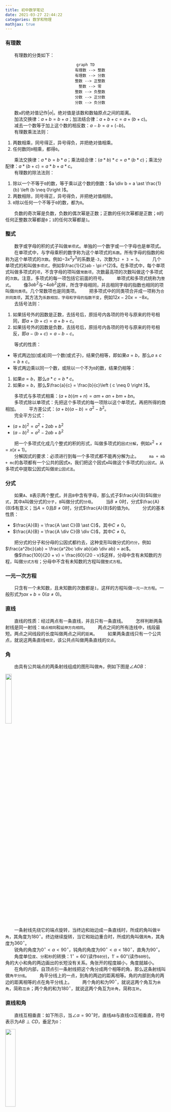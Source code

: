 ```yaml
---
title: 初中数学笔记
date: 2021-03-27 22:44:22
categories: 数学和物理
mathjax: true
---
```

### 有理数

&emsp;&emsp;有理数的分类如下：<!--more-->

<div align="center">

``` mermaid
graph TD
    有理数 --> 整数
    有理数 --> 分数
    整数 --> 正整数
    整数 --> 零
    整数 --> 负整数
    分数 --> 正分数
    分数 --> 负分数
```

</div>

&emsp;&emsp;数`a`的绝对值记作$\left | a \right |$。绝对值是该数和数轴原点之间的距离。<br>
&emsp;&emsp;加法交换律：$a + b = b + a$；加法结合律：$a + b + c = a + (b + c)$。<br>
&emsp;&emsp;减去一个数等于加上这个数的相反数：$a - b = a + (-b)$。<br>
&emsp;&emsp;有理数乘法法则：

1. 两数相乘，同号得正，异号得负，并把绝对值相乘。
2. 任何数同`0`相乘，都得`0`。

&emsp;&emsp;乘法交换律：$a \ast b = b \ast a$；乘法结合律：$(a \ast b) \ast c = a \ast (b \ast c)$；乘法分配律：$a \ast (b + c) = a \ast b + a \ast c$。<br>
&emsp;&emsp;有理数的除法法则：

1. 除以一个不等于`0`的数，等于乘以这个数的倒数：$a \div  b = a \ast \frac{1}{b} \left (b \neq 0\right )$。<br>
2. 两数相除，同号得正，异号得负，并把绝对值相除。
3. `0`除以任何一个不等于`0`的数，都为`0`。

&emsp;&emsp;负数的奇次幂是负数，负数的偶次幂是正数；正数的任何次幂都是正数；`0`的任何正整数次幂都是`0`；`1`的任何次幂都是`1`。

### 整式

&emsp;&emsp;数字或字母的积的式子叫做`单项式`。单独的一个数字或一个字母也是单项式。
&emsp;&emsp;在单项式中，与字母乘积的数字称为这个单项式的`系数`。所有字母的指数的和称为这个单项式的`次数`。例如$-3x^{2}y^{3}$的系数是`-3`，次数为`2 + 3 = 5`。
&emsp;&emsp;几个单项式的和叫做`多项式`，例如$\frac{1}{2}ab - \pi r^{2}$。在多项式中，每个单项式叫做多项式的`项`，不含字母的项叫做`常数项`，次数最高项的次数叫做这个多项式的`次数`。注意，多项式的每一项包括它前面的符号。
&emsp;&emsp;单项式和多项式统称为`整式`。
&emsp;&emsp;像$3ab^{2}$与$-4ab^{2}$这样，所含字母相同，并且相同字母的指数也相同的项叫做`同类项`。几个常数项也是同类项。
&emsp;&emsp;把多项式中的同类项合并成一项称为`合并同类项`，其方法为`系数相加，字母和字母的指数不变`，例如$12x - 20x = -8x$。<br>
&emsp;&emsp;去括号法则：

1. 如果括号外的因数是正数，去括号后，原括号内各项的符号与原来的符号相同，即$a + (b + c) = a + b + c$。<br>
2. 如果括号外的因数是负数，去括号后，原括号内各项的符号与原来的符号相反，即$a - (b + c) = a - b - c$。<br>

&emsp;&emsp;等式的性质：

- 等式两边加(或减)同一个数(或式子)，结果仍相等，即如果$a = b$，那么$a \pm c = b \pm c$。<br>
- 等式两边乘以同一个数，或除以一个不为`0`的数，结果仍相等：

1. 如果$a = b$，那么$a \ast c = b \ast c$。<br>
2. 如果$a = b$，那么$\frac{a}{c} = \frac{b}{c}\left ( c \neq 0 \right )$。<br>

&emsp;&emsp;多项式与多项式相乘：$(a + b)(m + n) = am + an + bm + bn$。<br>
&emsp;&emsp;多项式除以单项式：先把这个多项式的每一项除以这个单项式，再把所得的商相加。
&emsp;&emsp;平方差公式：$(a + b)(a - b) = a^2 - b^2$。<br>
&emsp;&emsp;完全平方公式：

- $(a + b)^2 = a^2 + 2ab + b^2$<br>
- $(a - b)^2 = a^2 - 2ab + b^2$<br>

&emsp;&emsp;把一个多项式化成几个整式的积的形式，叫做多项式的`因式分解`，例如$x^2 + x = x(x + 1)$。<br>
&emsp;&emsp;分解因式的要求：必须进行到每一个多项式都不能再分解为止。
&emsp;&emsp;`ma + mb + mc`的各项都有一个公共的因式`m`，我们把这个因式`m`叫做这个多项式的`公因式`。从多项式中提取公因式叫做`提公因式法`。

### 分式

&emsp;&emsp;如果`A`、`B`表示两个整式，并且`B`中含有字母，那么式子$\frac{A}{B}$叫做`分式`，其中`A`叫做分式的`分子`，`B`叫做分式的`分母`。
&emsp;&emsp;当$B \neq 0$时，分式$\frac{A}{B}$有意义；当$A = 0$且$B \neq 0$时，分式$\frac{A}{B}$的值为`0`。
&emsp;&emsp;分式的基本性质：

- $\frac{A}{B} = \frac{A \ast C}{B \ast C}$，其中$C \neq 0$。
- $\frac{A}{B} = \frac{A \div C}{B \div C}$，其中$C \neq 0$。

&emsp;&emsp;把分式的分子和分母的公因式都约去，这种变形叫做分式的`约分`，例如$\frac{a^2bc}{ab} = \frac{a^2bc \div ab}{ab \div ab} = ac$。<br>
&emsp;&emsp;像$\frac{100}{20 + v} = \frac{60}{20 - v}$这样，分母中含有未知数的方程，叫做`分式方程`；分母中不含有未知数的方程叫做`整式方程`。

### 一元一次方程

&emsp;&emsp;只含有一个未知数，且未知数的次数都是`1`，这样的方程叫做`一元一次方程`。一般形式为$ax + b = 0\left ( a \neq 0\right )$。<br>

### 直线

&emsp;&emsp;直线的性质：经过两点有一条直线，并且只有一条直线。
&emsp;&emsp;怎样判断两条射线是同一射线：`端点相同`和`延伸方向相同`。
&emsp;&emsp;两点之间的所有连线中，线段最短。两点之间线段的长度叫做两点之间的`距离`。
&emsp;&emsp;如果两条直线只有一个公共点，就说这两条直线`相交`，该公共点叫做两条直线的`交点`。

### 角

&emsp;&emsp;由具有公共端点的两条射线组成的图形叫做`角`，例如下图是$\angle AOB$：

<img src="./初中数学笔记/角.png" width=20%>

&emsp;&emsp;一条射线先绕它的端点旋转，当终边和始边成一条直线时，所成的角叫做`平角`，其角度为$180^{\circ}$。终边继续旋转，当它和始边重合时，所成的角叫做`周角`，其角度为$360^{\circ}$。<br>
&emsp;&emsp;锐角的角度为$0^{\circ}< \alpha < 90^{\circ}$，钝角的角度为$90^{\circ}< \alpha < 180^{\circ}$，直角为$90^{\circ}$。<br>
&emsp;&emsp;角度单位`度`、`分`和`秒`的转换：$1^{\circ} = {60}'$(读作`60分`)，${1}' = 60''$(读作`60秒`)。
&emsp;&emsp;角的大小和角的两边画出的长短没有关系。角张开的程度越小，角度就越小。
&emsp;&emsp;在角的内部，自顶点引一条射线把这个角分成两个相等的角，那么这条射线叫做`角平分线`。
&emsp;&emsp;角平分线上的一点，到角的两边的距离相等。角的内部到角的两边的距离相等的点在角平分线上。
&emsp;&emsp;两个角的和为$90^{\circ}$，就说这两个角互为`余角`，简称`互余`；两个角的和为$180^{\circ}$，就说这两个角互为`补角`，简称`互补`。

### 直线和角

&emsp;&emsp;直线互相垂直：如下所示，当$\angle \alpha = 90^{\circ}$时，直线`AB`与直线`CD`互相垂直，符号表示为$AB \perp CD$，垂足为`O`：

<img src="./初中数学笔记/直线垂直.png" width=25%>

&emsp;&emsp;一条直线的垂线有无数条。过直线上(或外)一点，有且只有一条直线与已知直线垂直。
&emsp;&emsp;垂线段：在下图中，线段`PO`与直线$l$互相垂直，我们称`PO`为点`P`到直线$l$的垂线段：

<img src="./初中数学笔记/垂线段.png" width=30%>

&emsp;&emsp;连接直线外的一点和直线上各点的所有线段中，垂线段最短。直线外一点到这条直线的垂线段的长度，叫做`点到直线的距离`。
&emsp;&emsp;三线八角：两条直线`AB`和`CD`被第三条直线`EF`所截，构成`8`个角，简称`三线八角`。直线`AB`和`CD`是被截直线，`EF`是截线：

<img src="./初中数学笔记/三线八角.png" width=30%>

&emsp;&emsp;上图中的$\angle 1$和$\angle 5$的关系是`同位角`，其特点如下：

1. 两角在截线的同侧。
2. 两角在被截直线的同一方。

&emsp;&emsp;上图中的$\angle 3$和$\angle 5$的关系是`内错角`，其特点如下：

1. 两角在截线的同侧。
2. 两角在被截直线之间。

&emsp;&emsp;上图中的$\angle 4$和$\angle 5$的关系是`同旁内角`，其特点如下：

1. 两角在截线的同侧。
2. 两角在被截直线之间。

&emsp;&emsp;平行线：在同一平面内，不相交的两条直线叫做`平行线`，记作$AB \parallel CD$。<br>
&emsp;&emsp;平行公理：经过直线外一点，有且仅有一条直线与这条直线平行。如果两条直线都和第三条直线平行，那么这两条直线也平行。
&emsp;&emsp;两条直线被第三条直线所截：

1. 如果同位角相等，那么这两条直线平行。
2. 如果内错角相等，那么这两条直线平行。
3. 如果同旁内角互补，那么这两条直线平行。

&emsp;&emsp;两条平行线被第三条直线所截，则同位角相等、内错角相等，并且同旁内角互补。

### 命题

&emsp;&emsp;一般的，在数学中把用语言、符号或式子表达的，可以判断真假的陈述句叫做`命题`。
&emsp;&emsp;如果题设成立，那么结论一定成立，这样的命题称为`真命题`；如果题设成立时，不能保证结论一定成立，那么这样的命题称为`假命题`。
&emsp;&emsp;一些命题的正确性是经过推理过程证明的，这样得到的真命题叫做`定理`，而这个推理过程叫做`证明`。
&emsp;&emsp;对于两个命题，如果一个命题的条件和结论分别是另外一个命题的结论和条件，那么这两个命题叫做`互逆命题`，其中一个命题叫做`原命题`，另外一个命题叫做原命题的`逆命题`。
&emsp;&emsp;四种命题的形式：设`p`为原命题条件，`q`为原命题结论，则：

1. `原命题`：若`p`则`q`。
2. `逆命题`：若`q`则`p`。
3. `否命题`：若`非p`则`非q`。
4. `逆否命题`：若`非q`则`非p`。

&emsp;&emsp;四种命题的真假关系：

1. 两个命题互为逆否命题，它们有相同的真假性。
2. 两个命题为互逆命题或互否命题，它们的真假性没有关系。

<img src="./初中数学笔记/四种命题的关系.png" width=50%>

&emsp;&emsp;用联结词`且`把`p`与`q`联结起来称为一个新命题，记作$p \wedge q$，读作`p且q`。
&emsp;&emsp;用联结词`或`把`p`与`q`联结起来称为一个新命题，记作$p \vee q$，读作`p或q`。
&emsp;&emsp;对于一个命题`p`如果将它否定，就得到一个新命题，记作$\neg p$，读作`非p`。

$p$ | $q$ | $p \wedge q$ | $p \vee q$ | $\neg p$
----|-----|--------------|------------|---------
真  | 真  | 真            | 真         | 假
真  | 假  | 假            | 真         | 假
假  | 真  | 假            | 真         | 真
假  | 假  | 假            | 假         | 真

### 平移

&emsp;&emsp;把一个图形整体沿着某一直线方向移动，会得到一个新的图形，该图形与原图形的形状和大小完全相同。
&emsp;&emsp;新图形的每一个点，都是原图形中的某一点移动后得到的，这两个点是对应点，连接各组对应点的线段平行且相等。图形的这种移动叫做`平移变换`，简称`平移`。

### 平方根和算术平方根

&emsp;&emsp;如果$x^{2} = a \left ( x > 0\right )$，则`x`叫做`a`的`算术平方根`，记作$x = \sqrt{a}$。规定`0`的算术平方根是`0`，即$\sqrt{0} = 0$。<br>
&emsp;&emsp;如果$x^{2} = a$，那么`x`叫做`a`的`平方根`，也叫做`二次方根`。求一个数的平方根的运算，叫做`开平方`，其中`a`叫`被平方数`。
&emsp;&emsp;平方根和算术平方根的联系：

1. 平方根包含算术平方根，算术平方根是平方根的一种。
2. `0`的平方根和算术平方根都是`0`。

&emsp;&emsp;平方根和算术平方根的区别：

1. 一个正数有`2`个平方根，只有`1`个算术平方根。
2. 正数`a`的算术平方根表示为$\sqrt{a}$，而平方根表示为$\pm \sqrt{a}$。

### 二次根式

&emsp;&emsp;一般地，我们把形如$\sqrt{a}(a \geq 0)$的式子叫做`二次根式`。$\sqrt{a}$是一个非负数。<br>
&emsp;&emsp;非负数的算术平方根的平方等于它本身，即$(\sqrt{a})^2 = a (a \geq 0)$。<br>
&emsp;&emsp;二次根式还有如下性质：

$$
\sqrt{a^2} = \left\{\begin{matrix}
a & a > 0 \\
0 & a = 0 \\
-a & a < 0
\end{matrix}\right.
$$

&emsp;&emsp;二次根式乘法法则：$\sqrt{a} \ast \sqrt{b} = \sqrt{a \ast b}(a \geq 0且b \geq 0)$。<br>
&emsp;&emsp;二次根式除法法则：$\frac{\sqrt{a}}{\sqrt{b}} = \sqrt{\frac{a}{b}}(a \geq 0且b > 0)$。<br>
&emsp;&emsp;`最简二次根式`是满足下列两个条件的二次根式：

1. 被开方数不含分母，且分母中不含二次根式。
2. 被开方数中不含有能开得尽方的因数或因式。

### 立方根

&emsp;&emsp;一般的，如果一个数的立方等于`a`，这个数就叫做`a`的`立方根`，也叫做`三次方根`，记作$\sqrt[3]{a}$。求一个数的立方根的运算，叫做`开立方`。

### 无理数

&emsp;&emsp;任何一个有理数都可以写成有限小数或无线循环小数。无限不循环小数叫做`无理数`。
&emsp;&emsp;有理数和无理数统称为`实数`。实数与数轴上的点是一一对应的。

### 直角坐标系

&emsp;&emsp;象限图如下：

<img src="./初中数学笔记/象限图.png" width=30%>

&emsp;&emsp;坐标轴上的点不属于任何象限。原点的坐标是$(0, 0)$。<br>
&emsp;&emsp;第一、二、三、四象限内的坐标的符号分别是$(+, +)$、$(-, +)$、$(-, -)$和$(+, -)$。<br>
&emsp;&emsp;坐标轴上点的坐标至少有一个是`0`：横坐标上点的纵坐标为`0`，表示为$(x, 0)$；纵坐标上点的横坐标为`0`，表示为$(0, y)$。<br>
&emsp;&emsp;纵坐标相同的点的连线平行于`x`轴；横坐标相同的点的连线平行于`y`轴。
&emsp;&emsp;点关于`x`轴对称，则横坐标相同，纵坐标互为相反数；点关于`y`轴对称，则纵坐标相同，横坐标互为相反数；点关于原点对称，则横坐标、纵坐标均互为相反数。
&emsp;&emsp;在平面直角坐标系中，将点$(x, y)$向右平移`a`个单位长度，可以得到对应点$(x + a, y)$；将点$(x, y)$向左平移`a`个单位长度，可以得到对应点$(x - a, y)$。<br>
&emsp;&emsp;在平面直角坐标系中，将点$(x, y)$向上平移`b`个单位长度，可以得到对应点$(x, y + b)$；将点$(x, y)$向下平移`b`个单位长度，可以得到对应点$(x, y - b)$。

### 立体图形

&emsp;&emsp;立体图形的分类如下：

<div align="center">

``` mermaid
graph TD
    立体图形 --> 柱体
    柱体 --> 圆柱
    柱体 --> 棱柱
    立体图形 --> 球体
    立体图形 --> 锥体
    锥体 --> 锥柱
    锥体 --> 棱锥
```

</div>

### 二元一次方程

&emsp;&emsp;含有`2`个未知数，并且含有未知数的项的次数都是`1`，这样的方程叫做`二元一次方程`，例如$x + y = 22$。<br>
&emsp;&emsp;把具有相同未知数的`2`个二元一次方程合在一起，就组成了一个`二元一次方程组`。如下的方程组也可以称为二元一次方程组：

$$
\left\{\begin{matrix}
x = 6\\
x + y = 8
\end{matrix}\right.
$$

&emsp;&emsp;使二元一次方程两边的值都相同的`2`个未知数的值，叫做`二元一次方程的解`。二元一次方程组的两个方程的公共解，叫做`二元一次方程组的解`。

### 调查

&emsp;&emsp;考察全体对象的调查叫做`全面调查`，也叫做`普查`。
&emsp;&emsp;只抽取一部分对象进行调查，然后根据调查数据推断全体对象的情况叫做`抽样调查`。
&emsp;&emsp;要考察的全体对象称为`总体`。组成总体的每一个考察对象叫做`个体`。被抽取的那些个体组成一个`样本`。样本中的个体数量叫做`样本容量`。
&emsp;&emsp;一般地，设一个总体含有`N`个个体，如果通过逐个抽取的方法从中抽取一个样本，且每次抽取时各个个体被抽到的概率相等，则这样的抽样方法叫做`简单随机抽样`。
&emsp;&emsp;频率分布直方图如下，其制作步骤为：

1. 找出所有数据中的最大值和最小值，并算出它们的差。
2. 决定组距和组数。
3. 将数组进行分组。
4. 将数据以表格的形式列出来。
5. 画频数分布直方图。

<img src="./初中数学笔记/频率分布直方图.png" width=30%>

&emsp;&emsp;连接频率分布直方图中各个小长方形上端的中点，就得到了频率分布折线图。
&emsp;&emsp;随着样本容量的增加，作图时所分的组数增加，组距减少，相应的频率折线图会越来越接近于一条光滑的曲线，这条曲线在统计中称为`总体密度曲线`。

### 三角形

&emsp;&emsp;由三条不在同一条直线上的线段顺次连接组成的平面图形叫做`三角形`。下图是$\Delta ABC$：

<img src="./初中数学笔记/三角形.png" width=25%>

&emsp;&emsp;三角形面积的计算公式：`面积 = 底 * 高 ÷ 2`。
&emsp;&emsp;三角形的分类如下：

- `锐角三角形`：三个角都是锐角的三角形。
- `直角三角形`：有一个角是直角的三角形。
- `钝角三角形`：有一个角是钝角的三角形。

&emsp;&emsp;三角形的任意两边之和大于第三条边。这也说明三条线段要组成一个三角形，必须满足任意两条线段的和大于第三条边。
&emsp;&emsp;在三角形中，任意两边之差小于第三条边。
&emsp;&emsp;从三角形中的一个顶点向它的对边所在的直线做垂线，顶点和垂足之间的线段叫做三角形的`高`。
&emsp;&emsp;在三角形中，连接一个顶点与它对边中点的线段，叫做这个三角形这条边上的`中线`。三角形的三条中线相较于一点，交点在三角形的内部。
&emsp;&emsp;在一个三角形中，一个内角的角平分线与它的对边相交，这个角的顶点与交点之间的线段，叫做三角形的`角平分线`。三角形的三条角平分线相较于一点，交点在三角形的内部。
&emsp;&emsp;三角形具有稳定性，而四边形不具有稳定性。
&emsp;&emsp;三角形的内角和为$180^{\circ}$。<br>
&emsp;&emsp;在三角形中，内角的一边与另一边的反向延长线组成的角，叫做三角形的`外角`，例如$\Delta ACD$：

<img src="./初中数学笔记/外角.png" width=30%>

&emsp;&emsp;三角形的一个外角等于与它不相邻的两个内角的和。三角形的一个外角大于任何一个与它不相邻的内角。
&emsp;&emsp;能够完全重合的两个三角形叫做`全等三角形`，例如下图是`2`个全等三角形，记作$\Delta ABC \cong \Delta DEF$，读作`三角形ABC全等于三角形DEF`：

<img src="./初中数学笔记/全等三角形.png" width=50%>

&emsp;&emsp;在全等三角形中，互相重合的顶点叫做`对应顶点`，互相重合的边叫做`对应边`，互相重合的角叫做`对应角`。
&emsp;&emsp;注意，当$\Delta ABC \cong \Delta DEF$时，通常把对应顶点的字母写在对应的位置上。<br>
&emsp;&emsp;三角形全等判定：

1. 三边对应相等的两个三角形全等。
2. 两边和它们的夹角对应相等的两个三角形全等。
3. 两角和它们的夹边对应相等的两个三角形全等。
4. 有两角和其中一个角所对的边对应相等的两个三角形全等。
5. 斜边和一条直角边对应相等的两个直角三角形全等。

&emsp;&emsp;在直角三角形中，如果一个锐角等于$30^{\circ}$，那么它所对的直角边等于斜边的一半。<br>
&emsp;&emsp;如果三角形一边上的中线等于这条边的一半，那么这个三角形是直角三角形。

### 多边形

&emsp;&emsp;一般的，由`n`条不在同一直线上的线段首尾顺次连接组成的图形，叫做`n边形`，又称为`多边形`。
&emsp;&emsp;在平面内，内角都相等，边也相等的多边形叫做`正多边形`。
&emsp;&emsp;`n`边形的内角和是$(n - 2) \ast 180^{\circ}$，外角和是$360^{\circ}$。<br>
&emsp;&emsp;`正n边形`是具有`n`条相等边的正多边形。
&emsp;&emsp;圆的内接正`n`边形：依次连接各分点所得的多边形是这个圆的内接正`n`边形，而这个圆称为正`n`边形的`外接圆`。
&emsp;&emsp;圆的外切正`n`边形：经过各分点作圆的切线，以相邻切线的交点为顶点的多边形是这个圆的外切正`n`边形，而这个圆称为正`n`边形的`内切圆`。
&emsp;&emsp;一个正多边形一定有外接圆和内切圆。
&emsp;&emsp;正多边形的外接圆(或内切圆)的圆心叫做正多边形的`中心`；正多边形的外接圆的半径叫做正多边形的`半径`；正多边形的每一条边所对的外接圆的圆心角叫做正多边形的`中心角`；正多边形的外接圆圆心(或内切圆圆心)到正多边形某一边的距离是正多边形的`边心距`。

### 轴对称

&emsp;&emsp;把一个图形沿着某一条直线折叠，如果它能够与另一个图形重合，那么就说明这两个图形关于这条直线对称，或者说这两个图形出`轴对称`。我们把这条直线叫做`对称轴`。折叠后重合的点是对应点，叫做`对称点`。
&emsp;&emsp;经过线段的中点且与之垂直的直线，就叫做`垂直平分线`，也叫`中垂线`。
&emsp;&emsp;如果两个图形关于某直线对称，那么对称轴是任何一对对称点所连线段的垂直平分线。
&emsp;&emsp;线段垂直平分线上的点到这条线段两个端点的距离相等。与一条线段两个端点距离相等的点，在这条线段的垂直平分线上。
&emsp;&emsp;三角形三条边的垂直平分线相交于一点，这个点到三角形三个顶点的距离相等。

### 等腰三角形

&emsp;&emsp;有两条边相等的三角形叫做`等腰三角形`。相等的两边叫做`腰`，另一边叫做`底边`，两腰的夹角叫做`顶角`，腰和底边的夹角叫`底角`。
&emsp;&emsp;等腰三角形的底角相等。
&emsp;&emsp;等腰三角形的三线合一：等腰三角形的角平分线、底边的中垂线、底边上的高互相重合。

### 等边三角形

&emsp;&emsp;三条边都相等的三角形叫做`等边三角形`。等边三角形的内角都相等，为$60^{\circ}$。<br>
&emsp;&emsp;等边三角形的判定：

1. 三条边都相等。
2. 三个内角都相等。
3. 由一个内角为$60^{\circ}$的等腰三角形。

### 勾股定理

&emsp;&emsp;`勾股定理`：如果直角三角形的两直角边长分别为`a`、`b`，斜边长为`c`，那么$a^2 + b^2 = c^2$。<br>
&emsp;&emsp;勾股定理的逆定理：如果三角形的`3`个边长`a`、`b`、`c`满足$a^2 + b^2 = c^2$，那么这个三角形是直角三角形。

### 幂

&emsp;&emsp;规定$a^0 = 1$，其中$a \neq 0$。<br>
&emsp;&emsp;同底数幂的相乘，底数不变，指数相加，即$a^{m} \ast a^{n} = a^{m + n}$，其中`m`和`n`都是整数。
&emsp;&emsp;同底数幂的相除，底数不变，指数相减，即$a^{m} \div a^{n} = a^{m - n}$，其中`m`和`n`都是整数。
&emsp;&emsp;幂的乘方的运算公式：$(a^{m})^{n} = a^{mn}$，其中`m`和`n`都是整数。
&emsp;&emsp;积的乘方的运算公式：$(ab)^{n} = a^{n}b^{n}$，其中`n`为整数。
&emsp;&emsp;商的乘方的运算公式：$(\frac{a}{b})^{n} = \frac{a^n}{b^n}$，其中`n`为整数。

### 一元二次方程

&emsp;&emsp;只含有一个未知数，并且未知数项的最高次数是`2`的整式方程叫做`一元二次方程`。
&emsp;&emsp;一元二次方程经过整理都可化成一般形式$ax^2 + bx + c = 0(a \neq 0)$，其中$ax^2$叫作`二次项`，$a$是二次项系数；$bx$叫作`一次项`，$b$是一次项系数；$c$叫作`常数项`。
&emsp;&emsp;使一元二次方程等号两边相等的未知数的值，叫做`一元二次方程的解`，也叫做`一元二次方程的根`。
&emsp;&emsp;一元二次方程的解的可能形式：形如$(x + m)^2 = n$的一元二次方程：

1. 当$n > 0$时，一元二次方程有两个不相等的实数根。
2. 当$n = 0$时，一元二次方程有两个相等的实数根。
3. 当$n < 0$时，一元二次方程没有实数根。

&emsp;&emsp;将一元二次方程转化为$(x + m)^2 = n(n \geq 0)$的形式叫做`配方法`。
&emsp;&emsp;求根公式：解一元二次方程$ax^2 + bx + c = 0(a \neq 0)$，若$b^2 - 4ac \geq 0$，可得方程的根：

$$
x = \frac{-b \pm \sqrt{b^2 - 4ac}}{2a}
$$

&emsp;&emsp;用求根公式解一元二次方程的方法叫做`公式法`。其中式子$b^2 - 4ac$叫做一元二次方程$ax^2 + bx + c = 0(a \neq 0)$的`判别式`，通常用$\Delta$表示，即$\Delta = b^2 - 4ac$。若$b^2 - 4ac < 0$，则原方程无解。<br>
&emsp;&emsp;`韦达定理`：设一元二次方程$ax^2 + bx + c = 0(a \neq 0)$的两个根分别为$x_1$、$x_2$，则它们有如下关系：

$$
\begin{align}
x_1 + x_2 &= -\frac{b}{a} \notag \\
x_1 * x_2 &= \frac{c}{a} \notag
\end{align}
$$

### 二次函数

&emsp;&emsp;一般地，把形如$y = ax^2 + bx + c(a \neq 0)$的函数叫做`二次函数`，其中$a$称为`二次项系数`，$b$为`一次项系数`，$c$为`常数项`。`x`为自变量，`y`为因变量。
&emsp;&emsp;二次函数的图像形如物体抛射时所经过的路径，我们把它叫做`抛物线`。对称轴与抛物线的交点叫做抛物线的`顶点`。顶点是抛物线的最高点或最低点。
&emsp;&emsp;当$a > 0$时，抛物线$y = ax^2$的对称轴是`y`轴，顶点是原点，开口向上，顶点是抛物线的最低点，$a$越大，抛物线的开口越小。<br>
&emsp;&emsp;当$a < 0$时，抛物线$y = ax^2$的对称轴是`y`轴，顶点是原点，开口向下，顶点是抛物线的最高点，$\left | a \right |$越大，抛物线的开口越小。<br>
&emsp;&emsp;抛物线$y = ax^2 + k$的图像可由$y = ax^2$图像向上或向下平移得到：当$k > 0$，向上平移；当$k < 0$，向下平移。<br>
&emsp;&emsp;抛物线$y = ax^2 + k$的性质：

1. 当$a > 0$时，开口向上；当$a < 0$时，开口向下。
2. 对称轴是`y`轴。
3. 顶点坐标是$(0, k)$。
4. $\left | a \right |$越大，开口越小。

&emsp;&emsp;抛物线$y = a(x - h)^2$的性质：

1. 当$a > 0$时，开口向上；当$a < 0$时，开口向下。
2. 对称轴是$x = h$。
3. 顶点坐标是$(h, 0)$。
4. $\left | a \right |$越大，开口越小。

&emsp;&emsp;抛物线左右移动的原则是`左加右减`：

1. 把抛物线$y = -\frac{1}{2}x^2$向左平移`1`个单位，就得到抛物线$y = -\frac{1}{2}(x + 1)^2$。<br>
2. 把抛物线$y = -\frac{1}{2}x^2$向右平移`1`个单位，就得到抛物线$y = -\frac{1}{2}(x - 1)^2$。

&emsp;&emsp;抛物线$y = a(x - h)^2 + k$的性质：

1. 当$a > 0$时，开口向上；当$a < 0$时，开口向下。
2. 对称轴是$x = h$。
3. 顶点坐标是$(h, k)$。
4. $\left | a \right |$越大，开口越小。

&emsp;&emsp;把函数$y = ax^2 + bx + c$通过配方法变成`顶点式`：

$$
y = ax^2 + bx + c = a(x + \frac{b}{2a})^2 + \frac{4ac - b^2}{4a}
$$

其中对称轴是$x = -\frac{b}{2a}$，顶点是$(-\frac{b}{2a}, \frac{4ac - b^2}{4a})$。<br>
&emsp;&emsp;二次函数$y = ax^2 + bx + c$的图像与`x`轴交点的个数：

1. 如果$b^2 - 4ac > 0$，则有`2`个交点。
2. 如果$b^2 - 4ac = 0$，则有`1`个交点。
3. 如果$b^2 - 4ac < 0$，则没有交点。

### 旋转

&emsp;&emsp;在平面内，一个图形绕着一个定点`O`转动一定的角度，得到另一个图形的变化叫做`旋转`。这个定点叫做`旋转中心`，旋转的角度叫做`旋转角`。如果一个图形上的点`A`经过旋转变为点`A'`，那么这两个点叫做旋转的`对应点`。
&emsp;&emsp;旋转的性质如下：

1. 旋转前、后的图形全等。
2. 对应点到旋转中心的距离相等。
3. 每一对对应点与旋转中心所连线段的夹角等于旋转角。

&emsp;&emsp;`中心对称`：如果把一个图形绕着某一点旋转$180^{\circ}$后，能与另一个图形重合，那么我们就说，这两个图形成中心对称。这个点叫做`对称中心`，这两个图形中的对应点叫做关于中心的`对称点`。
&emsp;&emsp;关于中心对称的两个图形，对称点所连线段经过对称中心，而且被对称中心平分。
&emsp;&emsp;`中心对称图形`：如果把一个图形绕着某一点旋转$180^{\circ}$后，能与自身重合，那么我们就说，这个图形成中心对称图形。<br>
&emsp;&emsp;点的对称变换：

1. 关于原点对称：两个点关于原点对称时，它们的坐标的符号相反，即点$P(x, y)$关于原点的对称点为$P'(-x, -y)$。
2. 关于`x`轴对称：两个点关于`x`轴对称时，它们的坐标中，`x`相等，`y`的符号相反，即点$P(x, y)$关于`x`轴的对称点为$P'(x, -y)$。
3. 关于`y`轴对称：两个点关于`y`轴对称时，它们的坐标中，`y`相等，`x`的符号相反，即点$P(x, y)$关于`y`轴的对称点为$P'(-x, y)$。
4. 关于直线$y = x$对称：两个点关于直线$y = x$对称时，横坐标与纵坐标互相对换，即$P(x, y)$关于直线$y = x$的对称点为$P'(y, x)$。
5. 两个点关于直线$y = -x$对称时，横坐标与纵坐标互相对换，并且取反，即$P(x, y)$关于直线$y = -x$的对称点为$P'(-y, -x)$。

### 扇形

&emsp;&emsp;一条圆弧和经过这条圆弧两端的两条半径所围成的图形叫`扇形`。
&emsp;&emsp;`弧长公式`：若设$\odot O$的半径为`R`，则$n^{\circ}$的圆心角所对的弧长$l$为：

$$
l = \frac{n \pi R}{180}
$$

&emsp;&emsp;若设$\odot O$的半径为`R`，则$n^{\circ}$的圆心角所对的弧长$S$为：

$$
S = \frac{n \pi R^2}{360}
$$

&emsp;&emsp;用弧长$l$来表示扇形的面积：$S = \frac{1}{2}lR$。

### 圆锥

&emsp;&emsp;以直角三角形的直角边所在直线为旋转轴，其余两边旋转$360^{\circ}$而成的曲面所围成的几何体叫做`圆锥`。
&emsp;&emsp;垂直于轴的边旋转而成的曲面叫做圆锥的`底面`。不垂直于轴的边旋转而成的曲面叫做圆锥的`侧面`。
&emsp;&emsp;圆锥的`高`：圆锥的顶点到圆锥的底面圆心之间的距离。
&emsp;&emsp;圆锥的`母线`：圆锥底面圆周上任意一点到顶点的距离。
&emsp;&emsp;设圆锥的底面半径为$r$，母线长度为$l$，高为$h$，则$l^2 = r^2 + h^2$。<br>
&emsp;&emsp;圆锥的`侧面积`：将圆锥的侧面沿母线展开，是一个扇形，这个扇形的弧长等于圆锥底面的周长，而扇形的半径等于圆锥的母线的长。
&emsp;&emsp;设圆锥的母线长度为$l$，底面半径为$r$，则：

$$
S_{侧} = \pi rl
$$
$$
S_{全} = S_{侧} + S_{底} = \pi rl + \pi r^2
$$

&emsp;&emsp;一个圆锥的体积等于与它等底等高的圆柱的体积的$\frac{1}{3}$。设圆锥的高为$h$，底面半径为$r$，则圆锥的体积为$V = \frac{1}{3} \pi r^2 h$。

### 随机事件

&emsp;&emsp;在条件`S`下，一定会发生的事件，叫做相对条件`S`的必然事件，简称`必然事件`，记作$\Omega$。<br>
&emsp;&emsp;在条件`S`下，一定不可能发生的事件，叫做相对条件`S`的不可能事件，简称`不可能事件`，记作$\Phi$。<br>
&emsp;&emsp;必然事件和不可能事件统称为相对条件`S`的确定事件，简称`确定事件`。
&emsp;&emsp;在随机试验中，可能出现也可能不出现，而在大量重复试验中具有某种规律性的事件叫做`随机事件`。
&emsp;&emsp;`概率`是反映随机事件出现的可能性大小。假设对某一随机现象进行了`n`次试验与观察，其中`A`事件出现了`m`次，即其出现的频率为$\frac{m}{n}$。经过大量反复试验，常有$\frac{m}{n}$越来越接近于某个确定的常数。该常数即为事件`A`出现的`概率`，常用$P(A)$表示。<br>
&emsp;&emsp;注意，在`n`种可能的结果中，事件`A`发生的次数`m`满足$0 \leq m \leq n$，所以$0 \leq \frac{m}{n} \leq 1$，因此$0 \leq P(A) \leq 1$。当$m = n$时，事件为必然事件，$P(A) = 1$；当$m = 0$时，事件为不可能事件，$P(A) = 0$。<br>
&emsp;&emsp;称`事件A、B中至少有一个发生`为事件`A`和事件`B`的`和事件`，也称`A`与`B`的`并事件`，记作$A \cup B$或$A + B$。<br>
&emsp;&emsp;称`事件A、B同时发生`为事件`A`与事件`B`的`积事件`，也称`A`与`B`的`交事件`，记作$A \cap B$或$AB$。<br>
&emsp;&emsp;若$AB$为不可能事件，则称事件`A`与事件`B`为`互斥事件`。若事件`A`与事件`B`互斥，则$P(A \cup B) = P(A) + P(B)$。<br>
&emsp;&emsp;若$A \cap B$为不可能事件，$A \cup B$为必然事件，则称事件`A`与事件`B`互为`对立事件`，其中$P(A) = 1 - P(B)$。事件`A`的对立事件是由不属于事件`A`的样本点组成，记作$\overline{A}$。<br>
&emsp;&emsp;事件`A`与事件`B`都不发生的事件为$\overline{A}\overline{B}$；事件`A`与事件`B`恰好有一个发生的事件为$(A \overline{B}) \cup (\overline{A} B)$；事件`A`与事件`B`至多有一个发生的事件为$(A \overline{B}) \cup (\overline{A} B) \cup (\overline{A} \overline{B})$。<br>
&emsp;&emsp;在概率计算中，每一种可能的出现情况称为一个`基本事件`。基本事件必须具有以下特点：

1. 任何两个基本事件是互斥的。
2. 任何事件(除了不可能事件)都可以表示为若干个基本事件的和。

&emsp;&emsp;当一个事件包含多个结果，且各个结果彼此互斥时，要用概率加法公式的推广，即$P(A_1 \cup A_2 \cup \cdots \cup A_n) = P(A_1) + P(A_2) + \cdots + P(A_n)$。<br>
&emsp;&emsp;如果一个随机试验所包含的单位事件是有限的，且每个单位事件发生的可能性均相等，则这种条件下的概率模型就叫`古典概型`。
&emsp;&emsp;古典概型的概率公式：$P(A) = \cfrac{A包含的基本事件的个数m}{基本事件的总数n}$。<br>
&emsp;&emsp;如果每个事件发生的概率只与构成该事件区域的长度(面积、体积或度数)成比例，则这样的概率模型称为`几何概型`。其特点如下：

- `无限性`：试验中所有可能出现的基本事件有无限多个。
- `等可能性`：每个基本事件出现的可能性相等。

&emsp;&emsp;几何概型的概率公式：$P(A) = \cfrac{构成事件A的区域长度(面积或体积)}{实验的全部结果所构成的区域长度(面积或体积)}$。<br>
&emsp;&emsp;在随机试验中，确定一个对应关系，使得每一个试验结果都用一个确定的数字表示。在这个对应关系下，数字随着试验结果的变化而变化。像这种随着试验结果变化而变化的变量称为`随机变量`。所有取值可以一一列出的随机变量，称为`离散型随机变量`。
&emsp;&emsp;设`X`为离散型随机变量，它的一切可能取值为$x_1$、$x_2$、$\cdots$、$x_n$，则称$P(X = x_i) = P_i$为`X`的`概率函数`或`概率分布`。
&emsp;&emsp;离散型随机变量`X`的概率分布列如下：

<table>
<tr align="center">
   <td>X</td>
   <td>x<sub>1</sub></td>
   <td>x<sub>2</sub></td>
   <td>...</td>
   <td>x<sub>i</sub></td>
   <td>...</td>
   <td>x<sub>n</sub></td>
</tr>
<tr align="center">
    <td>P</td>
    <td>p<sub>1</sub></td>
    <td>p<sub>2</sub></td>
    <td>...</td>
    <td>p<sub>i</sub></td>
    <td>...</td>
    <td>p<sub>n</sub></td>
</tr>
</table>

&emsp;&emsp;离散型随机变量的概率分布有两条基本性质：

1. $p_i \ge 0 \; (n = 1, \; 2, \; \cdots)$
2. $\sum\limits_{i = 1}^{n} p_i = 1$

&emsp;&emsp;`两点分布`或`伯努利分布`：若随机变量`X`服从两点分布，则其分布列如下：

<table>
<tr align="center">
    <td>X</td><td>0</td><td>1</td>
</tr>
<tr align="center">
    <td>P</td><td>1 - p</td><td>p</td>
</tr>
</table>

&emsp;&emsp;`超几何分布`：超几何分布描述了从有限`N`个物件(其中包含`M`个指定种类的物件)中抽出`n`个物件，成功抽出该指定种类的物件的次数(不放回)，记为$X \sim H(N, \; M, \; n)$。<br>
&emsp;&emsp;在含有`M`件次品的`N`件产品中，任取`n`件，恰好有`k`件次品，则事件$\{X = k\}$发生的概率为$P(X = k) = \cfrac{C_M^k C_{N-M}^{n - k}}{C_N^n}, \; k = 1, \; 2, \; \cdots, \; min\{n, \; M\}$。<br>
&emsp;&emsp;随机变量的线性关系：若`X`是随机变量，并且$Y = aX + b$，则`Y`也是随机变量。
&emsp;&emsp;在相同的条件下，重复做的`n`次试验称为`n`次独立重复试验，即若用$A_i \; (i = 1, \; 2, \; \cdots, \; n)$表示第`i`次试验结果，则$P(A_1 A_2 A_3 \cdots A_n) = P(A_1) P(A_2) P(A_3) \cdots P(A_n)$。<br>
&emsp;&emsp;`条件概率`：事件`A`在事件`B`发生的条件下发生的概率，表示为$P(A | B)$，其计算方法为$P(A | B) = \cfrac{P(AB)}{P(B)}$。<br>
&emsp;&emsp;条件概率的性质如下：

1. $0 \le P (A | B) \le 1$。
2. 若事件`B`与事件`C`是两个互斥事件，则$P((B \cup C) | A) = P(B | A) + P(C | A)$。

&emsp;&emsp;`相互独立`：设`A`、`B`是两个事件，如果满足等式$P(A \cap B) = P(AB) = P(A)P(B)$，则称事件`A`与`B`相互独立。
&emsp;&emsp;如果事件`A`与`B`相互独立，那么$A$与$\overline{B}$、$\overline{A}$与$B$、$\overline{A}$与$\overline{B}$也都相互独立。<br>
&emsp;&emsp;`二项分布`：在`n`次独立重复的试验中，设每次试验中事件`A`发生的概率为`p`。用`X`表示`n`次伯努利试验中事件`A`发生的次数，则`X`的可能取值为`0`、`1`、`...`、`n`。事件$\{X = k\}$为`n次试验中事件A恰好发生k次`，随机变量`X`的离散概率分布即为二项分布。
&emsp;&emsp;二项分布可以表示为$X \sim B(n, \; p)$，其公式为$P(X = k) = C_n^kp^k(1 - p)^{n - k} \; (k = 0, \; 1, \; \cdots , \; n)$。<br>
&emsp;&emsp;若离散型随机变量`X`的概率分布列为：

<table>
<tr align="center">
   <td>X</td>
   <td>x<sub>1</sub></td>
   <td>x<sub>2</sub></td>
   <td>...</td>
   <td>x<sub>i</sub></td>
   <td>...</td>
   <td>x<sub>n</sub></td>
</tr>
<tr align="center">
    <td>P</td>
    <td>p<sub>1</sub></td>
    <td>p<sub>2</sub></td>
    <td>...</td>
    <td>p<sub>i</sub></td>
    <td>...</td>
    <td>p<sub>n</sub></td>
</tr>
</table>

1. 称$E(X) = x_1p_1 + x_2p_2 + \cdots + x_ip_i + \cdots + x_np_n$为随机变量`X`的`均值`或`数学期望`，它反映了离散型随机变量取值的平均水平。
2. 称$D(X) = \sum\limits_{i =1}^n[x_i - E(X)]^2p_i$为随机变量`X`的`方差`，它刻画了随机变量`X`与其均值$E(X)$的平均偏离程度。
3. 称$\sqrt{D(X)}$为随机变量`X`的`标准差`。

&emsp;&emsp;均值与方差的性质：

1. $E(aX + b) = aE(X) + b$
2. $D(aX + b) = a^2D(X)$

&emsp;&emsp;两点分布的均值与方差：$E(X) = p$，$D(X) = p(1 - p)$。二项分布的均值与方差：$E(X) = np$，$D(X) = np(1 - p)$。<br>
&emsp;&emsp;`正态分布`也称`常态分布`或`高斯分布`。假如变量`X`的概率分布服从高斯分布，其中均值为$\mu$，方差为$\sigma^2$，那么将它记作$X \sim N(\mu, \; \sigma^2)$。表达式为$f(x) = \cfrac{1}{\sqrt{2\pi}\sigma} exp \left(-\cfrac{(x - \mu)^2}{2\sigma^2} \right)$，它是一条中间高，两端逐渐下降且完全对称的钟形曲线：

<img src="./初中数学笔记/正态分布曲线.png" width=40%>

&emsp;&emsp;正态分布的曲线性质如下：

1. 曲线在`x`轴上方，与`x`轴不相交。
2. 曲线是单峰的，它关于直线$x = \mu$对称。
3. 曲线在$x = \mu$处达到峰值$\cfrac{1}{\sqrt{2\pi}\sigma}$。
4. 曲线与`x`轴之间的面积为`1`。
5. 当$\sigma$一定时，曲线随着$\mu$的变化而沿`x`轴平移。
6. 当$\mu$一定时，曲线的形状由$\sigma$决定：

- $\sigma$越小，曲线越`瘦高`，表示总体的分布越集中。
- $\sigma$越大，曲线越`矮胖`，表示总体的分布越分散。

&emsp;&emsp;正态分布常用的三个数据：

1. $P(\mu - \sigma < x \le \mu + \sigma) = 0.6826$
2. $P(\mu - 2\sigma < x \le \mu + 2\sigma) = 0.9544$
3. $P(\mu - 3\sigma < x \le \mu + 3\sigma) = 0.9974$

### 复数

&emsp;&emsp;我们把形如$z = a + bi$($a$和$b$均为实数)的数称为`复数`，其中$a$称为`实部`，$b$称为`虚部`，$i$称为`虚数单位`。当$b \neq 0$时，$z$为实数；当$a = 0$，$b \neq 0$时，$z$为`纯虚数`。
&emsp;&emsp;复数相等：$a + bi = c + di \Leftrightarrow a = c且b = d$。<br>
&emsp;&emsp;对于复数$z = a + bi$，称复数$\overline{z} = a - bi$为$z$的`共轭复数`。
&emsp;&emsp;对于复数$z = a + bi$，它的模为$|z| = \sqrt{a^2 + b^2}$。<br>
&emsp;&emsp;设$z_1 = a + bi$，$z_2 = c + di$，则：

1. 加法：$z_1 + z_2 = (a + bi) + (c + di) = (a + c) + (b + d)i$。
2. 减法：$z_1 - z_2 = (a + bi) - (c + di) = (a - c) + (b - d)i$。
3. 乘法：$z_1 \ast z_2 = (a + bi) \ast (c + di) = (ac - bd) + (ad + bc)i$。
4. 除法：$\cfrac{z_1}{z_2} = \cfrac{a + bi}{c + di} = \cfrac{ac + bd}{c^2 + d^2} + \cfrac{bc - ad}{c^2 + d^2}i$。

&emsp;&emsp;复数常见的运算性质如下：

1. $i^2 = -1$。
2. 若$n \in N^{*}$，则$i^{4n} = 1$，$i^{4n + 1} = i$，$i^{4n + 2} = -1$，$i^{4n + 3} = -i$。
3. 若$n \in N^{*}$，则$i^{4n} + i^{4n + 1} + i^{4n + 2} + i^{4n + 3} = 0$。

### 数列

&emsp;&emsp;`数列`是以正整数集或它的有限子集为定义域的函数，是一列有序的数。
&emsp;&emsp;数列中的每一个数都叫做这个数列的`项`。排在第一位的数称为这个数列的`第1项`，通常也叫做`首项`，记为$a_1$。以此类推，排在第`n`位的数称为这个数列的`第n项`，通常用$a_n$表示。<br>
&emsp;&emsp;数列的第`n`项$a_n$与项的序数`n`之间的关系可以用一个公式$a_n = f(n)$来表示，这个公式就叫做这个数列的`通项公式`，例如$a_n = (-1)^{n + 1} + 1$。<br>
&emsp;&emsp;项数有限的数列称为`有穷数列`，项数无限的数列称为`无穷数列`。
&emsp;&emsp;常见数列有如下几种：

- 从第`2`项起，每一项都大于它的前一项的数列叫做`递增数列`。
- 从第`2`项起，每一项都小于它的前一项的数列叫做`递减数列`。
- 从第`2`项起，有些项大于它的前一项，有些项小于它的前一项的数列叫做`摆动数列`(或`摇摆数列`)。
- 各项呈周期性变化的数列叫做`周期数列`，例如`三角函数`。
- 各项相等的数列叫做`常数数列`。

&emsp;&emsp;在数列中，$S_n = a_1 + a_2 + \cdots + a_n$叫做数列的`前n项的和`。
&emsp;&emsp;$a_n$与$S_n$的关系：若数列$\{a_n\}$的和为$S_n$，则$a_n = \left\{\begin{matrix} S_1 & n = 1 \\\\ S_n - S_{n - 1} & n \ge 2 \end{matrix}\right.$

#### 等差数列

&emsp;&emsp;一般地，如果一个数列从第`2`项起，每一项与它的前一项的差等于同一个常数，这个数列就叫做`等差数列`，这个常数叫做等差数列的`公差`。公差通常用字母$d$表示，即$a_{n + 1} - a_{n} = d \; (n \in N^*)$。<br>
&emsp;&emsp;若等差数列$\{a_n\}$的首项是$a_1$，公差为$d$，则其通项公式为$a_n = a_1 + (n-1)d$。<br>
&emsp;&emsp;由三个数$\{a, \; A, \; b\}$组成的等差数列是最简单的等差数列，此时$A$叫做$a$与$b$的`等差中项`。
&emsp;&emsp;等差数列的前`n`项的和：

1. 若已知首项$a_1$和末项$a_n$，则$S_n = \cfrac{n(a_1 + a_n)}{2}$。
2. 若已知首项$a_1$和公差$d$，则$S_n = n a_1 + \cfrac{n(n - 1)}{2}d$。

&emsp;&emsp;等差数列的性质如下：

1. 任意两项$a_n$、$a_m$的关系为$a_m = a_n + (m - n)d$。
2. 在等差数列$\{a_n\}$中，当$m + n = p + q$时，则有$a_m + a_n = a_p + a_q$。特别的，若$m + n = 2p$，则$2a_p = a_m + a_n$。
3. 在等差数列$\{a_n\}$中，$S_n$、$S_{2n} - S_{n}$，$S_{3n} - S_{2n}$也是等差数列。
4. 在等差数列$\{a_n\}$中，相隔等距离的项组成的数列也是等差数列，即$a_k$、$a_{k + m}$、$a_{k + 2m}$也是等差数列，公差为$md$。

#### 等比数列

&emsp;&emsp;一般地，如果一个数列从第`2`项起，每一项与它的前一项的比等于同一个常数，这个数列就叫做`等比数列`。这个常数叫做等比数列的`公比`，公比通常用字母`q`表示。
&emsp;&emsp;若等比数列$\{a_n\}$的首项是$a_1$，公比为$q$，则其通项公式为$a_n = a_1 \cdot q^{n - 1}$。<br>
&emsp;&emsp;如果在`a`与`b`中间插入一个数`G`，使$\{a, \; G, \; b\}$成等比数列，那么`G`叫做`a`与`b`的`等比中项`，即$G^2 = ab$。<br>
&emsp;&emsp;设等比数列$\{a_n\}$的公比为$q$，其前`n`项的和为$S_n$：

1. 当$q = 1$时，$S_n = na_1$。
2. 当$q \neq 1$时，$S_n = \cfrac{a_1(1 - q^n)}{1 - q} = \cfrac{a_1 - a_n q}{1 - q}$。

&emsp;&emsp;等比数列的性质如下：

1. 在等比数列$\{a_n\}$中，当$m + n = p + q$时，则有$a_m a_n = a_p a_q$。特别的，若$2s = p + r$，则$(a_s)^2 = a_p a_r$。
2. 在等比数列$\{a_n\}$中，相隔等距离的项组成的数列也是等比数列，即$a_k$、$a_{k + m}$、$a_{k + 2m}$也是等比数列，公比为$q_m$。
3. 任意两项$a_m$和$a_n$的关系为$a_n = a_m q^{n - m}$。

### 圆

&emsp;&emsp;圆的标准方程为$(x - a)^2 + (y - a)^2 = r^2 \; (r > 0)$。<br>
&emsp;&emsp;圆的一般方程$x^2 + y^2 + Dx + Ey + F = 0$，该方程表示圆的充要条件为$D^2 + E^2 - 4F > 0$。圆心的坐标为$(-\cfrac{D}{2}, \; -\cfrac{E}{2})$，半径$r = \cfrac{1}{2} \sqrt{D^2 + E^2 - 4F}$。<br>
&emsp;&emsp;点`P`$(x_0, \; y_0)$与圆$(x - a)^2 + (y - b)^2 = r^2$的位置关系判断：

1. 如果$(x_0 - a)^2 + (y_0 - b)^2 < r^2$，则`P`在圆内。
2. 如果$(x_0 - a)^2 + (y_0 - b)^2 = r^2$，则`P`在圆上。
3. 如果$(x_0 - a)^2 + (y_0 - b)^2 > r^2$，则`P`在圆外。

&emsp;&emsp;圆的三个性质：

1. 圆心在过切点且垂直于切线的直线上。
2. 圆心在任一弦的中垂线上。
3. 两圆相切时，切点与两个圆心三点共线。

&emsp;&emsp;在解析几何中，符合特定条件的某些圆构成一个圆系，一个圆系所具有的共同形式的方程称为`圆系方程`。

- `同心圆系方程`：$(x - a)^2 + (y - b)^2 = r^2$，这里$a$、$b$是定值，$r$是参数。
- `半径相等的圆系方程`：$(x - a)^2 + (y - b)^2 = r^2$，这里$a$、$b$是参数，$r$是定值。

&emsp;&emsp;两圆相交时的公共弦：设圆`1`为$x^2 + y^2 + D_1x + E_1y + F_1 = 0$，圆`2`为$x^2 + y^2 + D_2x + E_2y + F_2 = 0$，若两圆相交，则有一条公共弦，该弦所在的直线方程为圆`1`的方程减去圆`2`的方程，即$(D_1 - D_2)x + (E_1 - E_2)y + (F_1 - F_2) = 0$。

### 椭圆

&emsp;&emsp;`椭圆`是平面内到定点$F_1$、$F_2$的距离之和等于常数(大于$|F_1 F_2|$)的动点`P`的轨迹，$F_1$、$F_2$称为椭圆的两个`焦点`，两焦点之间的距离叫做`焦距`。其数学表达式为$|PF_1| + |PF_2| = 2a \; (2a > |F_1 F_2|)$。<br>
&emsp;&emsp;集合$P = \{M \; | \; |MF_1| + |MF_2| = 2a\}$，$|F_1 F_2| = 2c$，其中$a > 0$，$c > 0$，且$a$和$c$为常数：

1. 若$a > c$，则集合`P`为椭圆。
2. 若$a = c$，则集合`P`为线段。
3. 若$a < c$，则集合`P`为空集。

&emsp;&emsp;椭圆截与两焦点连线重合的直线所得的弦为`长轴`，长为$2a$；椭圆截垂直平分两焦点连线的直线所得弦为`短轴`，长为$2b$。<br>
&emsp;&emsp;椭圆的标准方程有`2`种，取决于焦点所在的坐标轴：

1. 焦点在`x`轴时，标准方程为$\cfrac{x^2}{a^2} + \cfrac{y^2}{b^2} = 1 \; (a > b > 0)$。
2. 焦点在`y`轴时，标准方程为$\cfrac{y^2}{a^2} + \cfrac{x^2}{b^2} = 1 \; (a > b > 0)$。

<img src="./初中数学笔记/椭圆.png" width=50%>

&emsp;&emsp;椭圆的几何性质如下：

1. 范围：焦点在`x`轴上时，$-a \le x \le a$，$-b \le y \le b$；焦点在`y`轴上时，$-b \le x \le b$，$-a \le y \le a$。
2. 对称性：关于`x`轴对称，`y`轴对称，关于原点中心对称。
3. 焦点在`x`轴时，长轴顶点为$(-a, \; 0)$和$(a, \; 0)$，短轴顶点为$(0, \; b)$和$(0, \; -b)$；焦点在`y`轴时，长轴顶点为$(0, \; -a)$和$(0, \; a)$，短轴顶点为$(b, \; 0)$和$(-b, \; 0)$。
4. 焦点：当焦点在`x`轴上时，焦点坐标`F1`为$(-c, \; 0)$，`F2`为$(c, \; 0)$；当焦点在`y`轴上时，焦点坐标为`F1`$(0, \; -c)$，`F2`为$(0, \; c)$。
5. $a$、$b$和$c$的关系：$c^2 = a^2 - b^2$。
6. 离心率：$e = \cfrac{c}{a}$，其范围是$0 < e < 1$。离心率越小，其椭圆越接近于圆；越大，其椭圆就越扁。

&emsp;&emsp;设椭圆$\cfrac{x^2}{a^2} + \cfrac{y^2}{b^2} = 1 \; (a > b > 0)$上任意一点`P`$(x, \; y)$，则当$x = 0$时，$|OP|$有最小值$b$，`P`在短轴端点处；当$x = \pm a$时，$|OP|$有最大值$a$，`P`在长轴端点处。
&emsp;&emsp;椭圆的一个焦点、中心和短轴的一个端点构成一个直角三角形，其中$a$为斜边，其关系为$a^2 = b^2 + c^2$。<br>
&emsp;&emsp;已知过焦点`F1`的弦`AB`，则$\bigtriangleup ABF_2$的周长为$4a$。

### 双曲线

&emsp;&emsp;我们把平面内与两个定点$F_1$、$F_2$的距离的差的绝对值等于一个常数(常数为$2a$，小于$|F_1 F_2|$)的轨迹称为`双曲线`。定点叫双曲线的`焦点`，两焦点之间的距离称为`焦距`，用$2c$表示。<br>
&emsp;&emsp;集合$P = \{M \; | \; ||MF_1| - |MF_2|| = 2a\}$，$|F_1 F_2| = 2c$，其中$a > 0$，$c > 0$，且$a$和$c$为常数：

1. 若$a > c$，则集合`P`为椭圆。
2. 若$a = c$，则集合`P`为线段。
3. 若$a < c$，则集合`P`为空集。

&emsp;&emsp;双曲线的标准方程有`2`种，取决于焦点所在的坐标轴：

1. 焦点在`x`轴上：$\cfrac{x^2}{a^2} - \cfrac{y^2}{b^2} = 1 \; (a > 0, \; b > 0)$。
2. 焦点在`y`轴上：$\cfrac{y^2}{a^2} - \cfrac{x^2}{b^2} = 1 \; (a > 0, \; b > 0)$。

<img src="./初中数学笔记/双曲线.png" width=50%>

&emsp;&emsp;双曲线的取值范围有`2`种：

1. 焦点在`x`轴上：$|x| \gt a, \; y \in R$。
2. 焦点在`y`轴上：$|y| \gt a, \; x \in R$。

&emsp;&emsp;双曲线关于坐标轴成轴对称，关于原点成中心对称。
&emsp;&emsp;双曲线和其焦点连线所在直线有两个交点，它们叫做双曲线的`顶点`。线段$A_1 A_2$称为双曲线的`实轴`，其长度为$|A_1 A_2| = 2a$。双曲线的顶点有`2`种：

1. 焦点在`x`轴上：分为点$A_1 (a, \; 0)$和点$A_2 (-a, \; 0)$。
2. 焦点在`y`轴上：分为点$A_1 (0, \; a)$和点$A_2 (0, \; -a)$。

&emsp;&emsp;在标准方程$\cfrac{x^2}{a^2} - \cfrac{y^2}{b^2} = 1$中，令$x = 0$，得到$y^2 = -b^2$。该方程无实根，为便于作图，在`y`轴上画出$B_1 (0, \; b)$和$B_2 (0, \; -b)$，以$B_1 B_2$为`虚轴`，长度为$2b$。<br>
&emsp;&emsp;在标准方程$\cfrac{y^2}{a^2} - \cfrac{x^2}{b^2} = 1$中，令$y = 0$，得到$x^2 = -b^2$。该方程无实根，为便于作图，在`x`轴上画出$B_1 (b, \; 0)$和$B_2 (-b, \; 0)$，以$B_1 B_2$为`虚轴`，长度为$2b$。<br>
&emsp;&emsp;$a$叫做双曲线的`实半轴长`，$b$叫做双曲线的`虚半轴长`。
&emsp;&emsp;双曲线的焦点有`2`种：

1. 焦点在`x`轴上：分为点$F_1 (-c, \; 0)$和点$F_2 (c, \; 0)$。
2. 焦点在`y`轴上：分为点$F_1 (0, \; -c)$和点$F_2 (0, \; c)$。

&emsp;&emsp;双曲线有两条`渐近线`，渐近线和双曲线不相交。渐近线的方程求法：将标准方程的右边的常数改为`0`，即可用解二元二次的方法求出渐近线的解。
&emsp;&emsp;以焦点在`x`轴上的双曲线为例，将方程改为$\cfrac{x^2}{a^2} - \cfrac{y^2}{b^2} = 0$，移项之后两边开平方得$y = \pm \cfrac{b}{a} x$，这就是焦点在`x`轴上的双曲线的渐近线方程。
&emsp;&emsp;同理可知，焦点在`y`轴上的双曲线的渐近线方程为$y = \pm \cfrac{a}{b} x$。<br>
&emsp;&emsp;双曲线的离心率为$e = \cfrac{c}{a}$，范围为$(1, \; +\infty)$。

### 抛物线

&emsp;&emsp;`抛物线`是指平面内到一个定点$F$和一条定直线$l$距离相等的点的轨迹。点$F$叫做抛物线的`焦点`，直线$l$叫做抛物线的`准线`。
&emsp;&emsp;抛物线的标准方程有如下`4`类($p$是焦点到准线的距离)：

1. 右开口抛物线：方程为$y^2 = 2px$，焦点是$(\cfrac{p}{2}, \; 0)$，准线的方程为$x = -\cfrac{p}{2}$，离心率$e = 1$，范围是$x \ge 0$。
2. 左开口抛物线：方程为$y^2 = -2px$，焦点是$(-\cfrac{p}{2}, \; 0)$，准线的方程为$x = \cfrac{p}{2}$，离心率$e = 1$，范围是$x \le 0$。
3. 上开口抛物线：方程为$y^2 = 2py$，焦点是$(0, \; \cfrac{p}{2})$，准线的方程为$y = -\cfrac{p}{2}$，离心率$e = 1$，范围是$y \ge 0$。
4. 下开口抛物线：方程为$y^2 = -2py$，焦点是$(0, \; -\cfrac{p}{2})$，准线的方程为$y = \cfrac{p}{2}$，离心率$e = 1$，范围是$y \le 0$。

&emsp;&emsp;垂直于准线并通过焦点的线被称为抛物线的`对称轴`。与对称轴相交的抛物线上的点被称为`顶点`，一般为$(0, \; 0)$。沿着对称轴测量的顶点和焦点之间的距离是`焦距`。
&emsp;&emsp;设`AB`是过抛物线$y^2 = 2px \; (p > 0)$焦点`F`的弦，若点`A`为$(x_1, \; y_1)$，点`B`为$(x_2, \; y_2)$，则：

1. $x_1 x_2 = \cfrac{p^2}{2}$，$y_1 y_2 = -p^2$。
2. 弦长$|AB|$为$x_1 + x_2 + p$。
3. 以弦`AB`为直径的圆与准线相切。

&emsp;&emsp;通径是过焦点垂直于对称轴的弦，长度为$2p$。

### 排列和组合

&emsp;&emsp;`分类加法计数原理`：完成一件事有$n$类办法，在第`1`类办法中有$m_1$种不同的方法，在第$n$类办法中有$m_n$种不同的方法，那么完成这件事共有$N = \sum\limits_{k = 1}^{n} m_k = m_1 + m_2 + \cdots + m_n$种不同的方法。<br>
&emsp;&emsp;`分步乘法计数原理`：如果实现一个目标必须经过$n$个步骤，第$k$步又可以有$m_k$种不同方式来实现$(k = 1, \; 2, \; \cdots, \; n)$，那么实现这个目标总共有$N = \prod\limits_{k = 1}^{n} m_k = m_1 m_2 \cdots m_n$种方法。<br>
&emsp;&emsp;加法原理是完成这件事的分类计数方法，每一类都可以独立完成这件事；乘法原理是完成这件事的分步计数方法，每个步骤都不能独立完成这件事。
&emsp;&emsp;从`n`个不同元素中取出`m`个元素，按照一定的顺序排成一列，叫做从`n`个元素中取出`m`个元素的一个`排列`。特别地，当$m = n$时，这个排列被称为`全排列`。
&emsp;&emsp;从`n`个不同元素中取出`m`个不同元素的所有不同排列的个数称为`排列数`，记为$A_n^m$。<br>
&emsp;&emsp;排列数公式：$A_n^m = n(n - 1)(n - 2)\cdots(n - m + 1) = \cfrac{n!}{(n - m)!}$，其中$A_n^n = n!$，$0! = 1$。<br>
&emsp;&emsp;从`n`个不同的元素中，任取`m`个元素为一组，叫作从`n`个不同元素中取出`m`个元素的一个`组合`。所有这样的组合的总数称为`组合数`，记作$C_n^m$。<br>
&emsp;&emsp;组合数公式：$C_n^m = \cfrac{A_n^m}{A_m^m} = \cfrac{n(n - 1)\cdots(n - m + 1)}{m!} = \cfrac{n!}{m!(n - m)!}$，其中$C_n^0 = 1$，$C_n^m = C_n^{n - m}$，$C_n^m + C_n^{m - 1} = C_{n+ 1}^{m}$。<br>
&emsp;&emsp;二项式定理：$(a + b)^n = C_n^0a^nb^0 + C_n^1a^{n-1}b^1 + \cdots + C_n^ka^{n-k}b^k + \cdots + C_n^na^0b^n$，各项系数为$C_n^k$，通项为$T_{k + 1} = C_n^ka^{n-k}b^k$。<br>
&emsp;&emsp;二项式定理的性质：

1. 对称性：与首尾等距的两个二项式系数相等，即$C_n^m = C_n^{n - m}$。
2. 增减性：当$k < \cfrac{n + 1}{2}$时，二项式系数逐渐增加；当$k > \cfrac{n + 1}{2}$时，二项式系数逐渐减少。
3. 最大值：当$n$为偶数时，第$\cfrac{n + 2}{2}$项的二次项系数最大，最大值为$C_n^{\frac{n}{2}}$；当$n$为奇数时，第$\cfrac{n + 1}{2}$或第$\cfrac{n + 3}{2}$项的二次项系数最大，最大值为$C_n^{\frac{n - 1}{2}}$或$C_n^{\frac{n + 1}{2}}$。

&emsp;&emsp;二项式系数的和：

1. $C_n^0 + C_n^1 + \cdots + C_n^r + \cdots + C_n^n = 2^n$
2. $C_n^0 + C_n^2 + C_n^4 + \cdots = C_n^1 + C_n^3 + C_n^5 + \cdots = 2^{n - 1}$